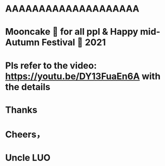 # AAAAAAAAAAAAAAAAAAAA
# Mooncake 🥮 for all ppl & Happy mid-Autumn Festival 🎑 2021
# Pls refer to the video: https://youtu.be/DY13FuaEn6A with the details
# Thanks
# Cheers，
# Uncle LUO
